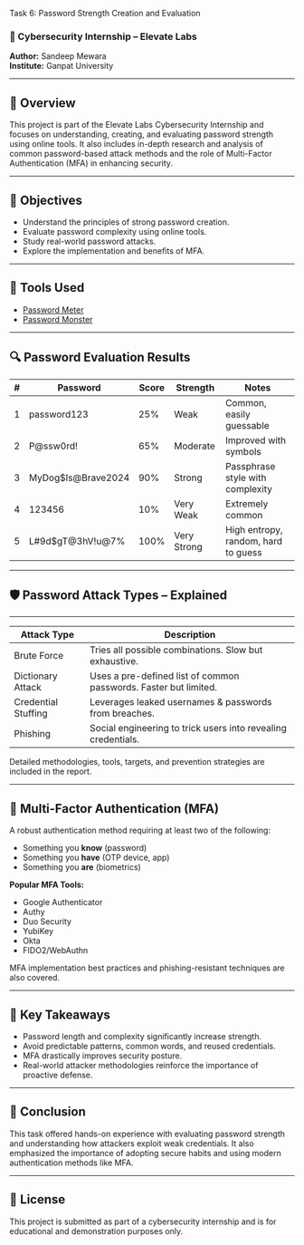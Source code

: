 Task 6: Password Strength Creation and Evaluation

### 📁 Cybersecurity Internship – Elevate Labs  
**Author:** Sandeep Mewara  
**Institute:** Ganpat University  

---

## 📘 Overview

This project is part of the Elevate Labs Cybersecurity Internship and focuses on understanding, creating, and evaluating password strength using online tools. It also includes in-depth research and analysis of common password-based attack methods and the role of Multi-Factor Authentication (MFA) in enhancing security.

---

## 🎯 Objectives

- Understand the principles of strong password creation.
- Evaluate password complexity using online tools.
- Study real-world password attacks.
- Explore the implementation and benefits of MFA.

---

## 🧪 Tools Used

- [Password Meter](https://www.passwordmeter.com/)
- [Password Monster](http://passwordmonster.com/)

---

## 🔍 Password Evaluation Results

| #  | Password                 | Score  | Strength     | Notes                                   |
|----|--------------------------|--------|--------------|-----------------------------------------|
| 1  | password123              | 25%    | Weak         | Common, easily guessable                |
| 2  | P@ssw0rd!                | 65%    | Moderate     | Improved with symbols                   |
| 3  | MyDog$Is@Brave2024       | 90%    | Strong       | Passphrase style with complexity        |
| 4  | 123456                   | 10%    | Very Weak    | Extremely common                        |
| 5  | L#9d$gT@3hV!u@7%         | 100%   | Very Strong  | High entropy, random, hard to guess     |

---

## 🛡️ Password Attack Types – Explained
______________________________________________________________________________________________
| Attack Type           | Description                                                        |        
|-----------------------|--------------------------------------------------------------------|
| Brute Force           | Tries all possible combinations. Slow but exhaustive.              |
| Dictionary Attack     | Uses a pre-defined list of common passwords. Faster but limited.   |
| Credential Stuffing   | Leverages leaked usernames & passwords from breaches.              |
| Phishing              | Social engineering to trick users into revealing credentials.      |

Detailed methodologies, tools, targets, and prevention strategies are included in the report.

---

## 🔐 Multi-Factor Authentication (MFA)

A robust authentication method requiring at least two of the following:

- Something you **know** (password)
- Something you **have** (OTP device, app)
- Something you **are** (biometrics)

**Popular MFA Tools:**
- Google Authenticator
- Authy
- Duo Security
- YubiKey
- Okta
- FIDO2/WebAuthn

MFA implementation best practices and phishing-resistant techniques are also covered.

---

## 🧠 Key Takeaways

- Password length and complexity significantly increase strength.
- Avoid predictable patterns, common words, and reused credentials.
- MFA drastically improves security posture.
- Real-world attacker methodologies reinforce the importance of proactive defense.

---

## 📎 Conclusion

This task offered hands-on experience with evaluating password strength and understanding how attackers exploit weak credentials. It also emphasized the importance of adopting secure habits and using modern authentication methods like MFA.

---

## 📄 License

This project is submitted as part of a cybersecurity internship and is for educational and demonstration purposes only.

